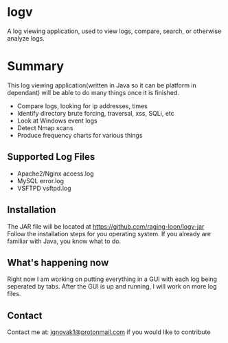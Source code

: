 # logv
A log viewing application, used to view logs, compare, search, or otherwise analyze logs.

# Summary
This log viewing application(written in Java so it can be platform in dependant) will be able to do many things once it is finished.
  - Compare logs, looking for ip addresses, times
  - Identify directory brute forcing, traversal, xss, SQLi, etc
  - Look at Windows event logs
  - Detect Nmap scans
  - Produce frequency charts for various things

## Supported Log Files
  - Apache2/Nginx access.log
  - MySQL error.log
  - VSFTPD vsftpd.log

## Installation
The JAR file will be located at https://github.com/raging-loon/logv-jar
Follow the installation steps for you operating system. 
If you already are familiar with Java, you know what to do.
## What's happening now
Right now I am working on putting everything in a GUI with each log being seperated by tabs. After the GUI is up and running, I will work on more log files.

## Contact
Contact me at: jgnovak1@protonmail.com if you would like to contribute
  
